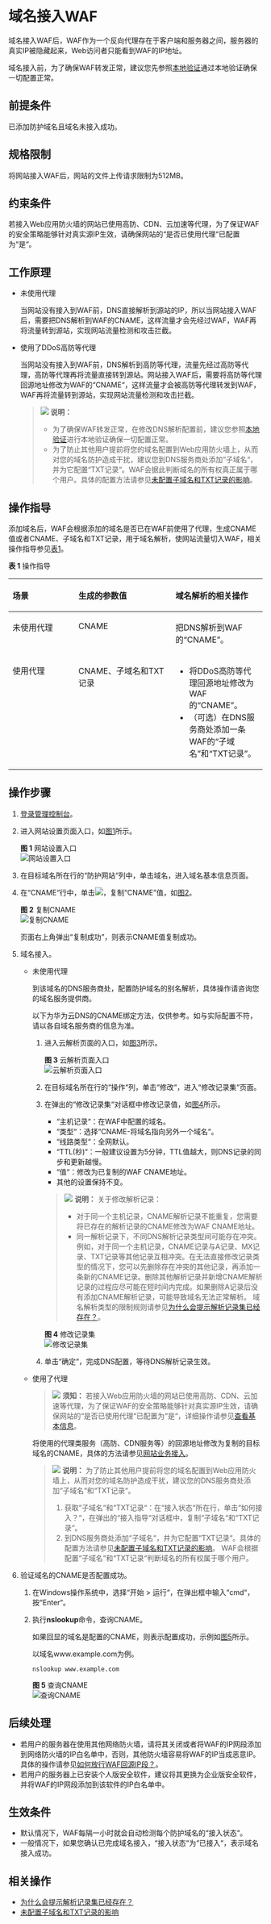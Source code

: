 # 域名接入WAF<a name="waf_01_0079"></a>

域名接入WAF后，WAF作为一个反向代理存在于客户端和服务器之间，服务器的真实IP被隐藏起来，Web访问者只能看到WAF的IP地址。

域名接入前，为了确保WAF转发正常，建议您先参照[本地验证](本地验证.md)通过本地验证确保一切配置正常。

## 前提条件<a name="section581551584213"></a>

已添加防护域名且域名未接入成功。

## 规格限制<a name="section16853540123217"></a>

将网站接入WAF后，网站的文件上传请求限制为512MB。

## 约束条件<a name="section19542563112"></a>

若接入Web应用防火墙的网站已使用高防、CDN、云加速等代理，为了保证WAF的安全策略能够针对真实源IP生效，请确保网站的“是否已使用代理“已配置为“是“。

## 工作原理<a name="section6836114910249"></a>

-   未使用代理

    当网站没有接入到WAF前，DNS直接解析到源站的IP，所以当网站接入WAF后，需要把DNS解析到WAF的CNAME，这样流量才会先经过WAF，WAF再将流量转到源站，实现网站流量检测和攻击拦截。

-   使用了DDoS高防等代理

    当网站没有接入到WAF前，DNS解析到高防等代理，流量先经过高防等代理，高防等代理再将流量直接转到源站。网站接入WAF后，需要将高防等代理回源地址修改为WAF的“CNAME“，这样流量才会被高防等代理转发到WAF，WAF再将流量转到源站，实现网站流量检测和攻击拦截。

    >![](public_sys-resources/icon-note.gif) **说明：** 
    >-   为了确保WAF转发正常，在修改DNS解析配置前，建议您参照[本地验证](https://support.huaweicloud.com/usermanual-waf/waf_01_0073.html)进行本地验证确保一切配置正常。
    >-   为了防止其他用户提前将您的域名配置到Web应用防火墙上，从而对您的域名防护造成干扰，建议您到DNS服务商处添加“子域名“，并为它配置“TXT记录“。WAF会据此判断域名的所有权真正属于哪个用户。具体的配置方法请参见[未配置子域名和TXT记录的影响](https://support.huaweicloud.com/waf_faq/waf_01_0056.html)。


## 操作指导<a name="section0983101620477"></a>

添加域名后，WAF会根据添加的域名是否已在WAF前使用了代理，生成CNAME值或者CNAME、子域名和TXT记录，用于域名解析，使网站流量切入WAF，相关操作指导参见[表1](#zh-cn_topic_0110861247_table265885742511)。

**表 1**  操作指导

<a name="zh-cn_topic_0110861247_table265885742511"></a>
<table><thead align="left"><tr id="zh-cn_topic_0110861247_row14659145772510"><th class="cellrowborder" valign="top" width="25.962596259625965%" id="mcps1.2.4.1.1"><p id="zh-cn_topic_0110861247_p1365955722519"><a name="zh-cn_topic_0110861247_p1365955722519"></a><a name="zh-cn_topic_0110861247_p1365955722519"></a>场景</p>
</th>
<th class="cellrowborder" valign="top" width="38.173817381738175%" id="mcps1.2.4.1.2"><p id="zh-cn_topic_0110861247_p11659125792513"><a name="zh-cn_topic_0110861247_p11659125792513"></a><a name="zh-cn_topic_0110861247_p11659125792513"></a>生成的参数值</p>
</th>
<th class="cellrowborder" valign="top" width="35.863586358635864%" id="mcps1.2.4.1.3"><p id="zh-cn_topic_0110861247_p865975713255"><a name="zh-cn_topic_0110861247_p865975713255"></a><a name="zh-cn_topic_0110861247_p865975713255"></a>域名解析的相关操作</p>
</th>
</tr>
</thead>
<tbody><tr id="zh-cn_topic_0110861247_row1765965782514"><td class="cellrowborder" valign="top" width="25.962596259625965%" headers="mcps1.2.4.1.1 "><p id="zh-cn_topic_0110861247_p26300792610"><a name="zh-cn_topic_0110861247_p26300792610"></a><a name="zh-cn_topic_0110861247_p26300792610"></a>未使用代理</p>
</td>
<td class="cellrowborder" valign="top" width="38.173817381738175%" headers="mcps1.2.4.1.2 "><p id="zh-cn_topic_0110861247_p176591057192517"><a name="zh-cn_topic_0110861247_p176591057192517"></a><a name="zh-cn_topic_0110861247_p176591057192517"></a>CNAME</p>
</td>
<td class="cellrowborder" valign="top" width="35.863586358635864%" headers="mcps1.2.4.1.3 "><p id="zh-cn_topic_0110861247_p10659857102513"><a name="zh-cn_topic_0110861247_p10659857102513"></a><a name="zh-cn_topic_0110861247_p10659857102513"></a>把DNS解析到WAF的<span class="parmname" id="zh-cn_topic_0110861247_parmname167142818279"><a name="zh-cn_topic_0110861247_parmname167142818279"></a><a name="zh-cn_topic_0110861247_parmname167142818279"></a>“CNAME”</span>。</p>
</td>
</tr>
<tr id="zh-cn_topic_0110861247_row36596573259"><td class="cellrowborder" valign="top" width="25.962596259625965%" headers="mcps1.2.4.1.1 "><p id="zh-cn_topic_0110861247_p12659105762513"><a name="zh-cn_topic_0110861247_p12659105762513"></a><a name="zh-cn_topic_0110861247_p12659105762513"></a>使用代理</p>
</td>
<td class="cellrowborder" valign="top" width="38.173817381738175%" headers="mcps1.2.4.1.2 "><p id="zh-cn_topic_0110861247_p394917568261"><a name="zh-cn_topic_0110861247_p394917568261"></a><a name="zh-cn_topic_0110861247_p394917568261"></a>CNAME、子域名和TXT记录</p>
</td>
<td class="cellrowborder" valign="top" width="35.863586358635864%" headers="mcps1.2.4.1.3 "><a name="zh-cn_topic_0110861247_ul5602949102720"></a><a name="zh-cn_topic_0110861247_ul5602949102720"></a><ul id="zh-cn_topic_0110861247_ul5602949102720"><li>将DDoS高防等代理回源地址修改为WAF的<span class="parmname" id="zh-cn_topic_0110861247_parmname34731233162718"><a name="zh-cn_topic_0110861247_parmname34731233162718"></a><a name="zh-cn_topic_0110861247_parmname34731233162718"></a>“CNAME”</span>。</li><li>（可选）在DNS服务商处添加一条WAF的<span class="parmname" id="zh-cn_topic_0110861247_parmname99901141142715"><a name="zh-cn_topic_0110861247_parmname99901141142715"></a><a name="zh-cn_topic_0110861247_parmname99901141142715"></a>“子域名”</span>和<span class="parmname" id="zh-cn_topic_0110861247_parmname1899164112716"><a name="zh-cn_topic_0110861247_parmname1899164112716"></a><a name="zh-cn_topic_0110861247_parmname1899164112716"></a>“TXT记录”</span>。</li></ul>
</td>
</tr>
</tbody>
</table>

## 操作步骤<a name="section9842135074313"></a>

1.  [登录管理控制台](https://console.huaweicloud.com/?locale=zh-cn)。
2.  进入网站设置页面入口，如[图1](#waf_01_0002_fig172535820151)所示。

    **图 1**  网站设置入口<a name="waf_01_0002_fig172535820151"></a>  
    ![](figures/网站设置入口.png "网站设置入口")

3.  在目标域名所在行的“防护网站“列中，单击域名，进入域名基本信息页面。
4.  在“CNAME“行中，单击![](figures/icon-fuzhi.png)，复制“CNAME”值，如[图2](#fig3485313163918)。

    **图 2**  复制CNAME<a name="fig3485313163918"></a>  
    ![](figures/复制CNAME.png "复制CNAME")

    页面右上角弹出“复制成功”，则表示CNAME值复制成功。

5.  域名接入。
    -   未使用代理

        到该域名的DNS服务商处，配置防护域名的别名解析，具体操作请咨询您的域名服务提供商。

        以下为华为云DNS的CNAME绑定方法，仅供参考。如与实际配置不符，请以各自域名服务商的信息为准。

        1.  进入云解析页面的入口，如[图3](#zh-cn_topic_0171278289_zh-cn_topic_0183018871_fig165861648185013)所示。

            **图 3**  云解析页面入口<a name="zh-cn_topic_0171278289_zh-cn_topic_0183018871_fig165861648185013"></a>  
            ![](figures/云解析页面入口.png "云解析页面入口")

        2.  在目标域名所在行的“操作“列，单击“修改“，进入“修改记录集“页面。
        3.  在弹出的“修改记录集“对话框中修改记录值，如[图4](#zh-cn_topic_0171278289_fig161041532185410)所示。

            -   “主机记录“：在WAF中配置的域名。
            -   “类型“：选择“CNAME-将域名指向另外一个域名“。
            -   “线路类型“：全网默认。
            -   “TTL\(秒\)“：一般建议设置为5分钟，TTL值越大，则DNS记录的同步和更新越慢。
            -   “值“：修改为已复制的WAF CNAME地址。
            -   其他的设置保持不变。

            >![](public_sys-resources/icon-note.gif) **说明：** 
            >关于修改解析记录：
            >-   对于同一个主机记录，CNAME解析记录不能重复，您需要将已存在的解析记录的CNAME修改为WAF CNAME地址。
            >-   同一解析记录下，不同DNS解析记录类型间可能存在冲突。例如，对于同一个主机记录，CNAME记录与A记录、MX记录、TXT记录等其他记录互相冲突。在无法直接修改记录类型的情况下，您可以先删除存在冲突的其他记录，再添加一条新的CNAME记录。删除其他解析记录并新增CNAME解析记录的过程应尽可能在短时间内完成。如果删除A记录后没有添加CNAME解析记录，可能导致域名无法正常解析。
            >域名解析类型的限制规则请参见[为什么会提示解析记录集已经存在？](https://support.huaweicloud.com/dns_faq/dns_faq_016.html)。

            **图 4**  修改记录集<a name="zh-cn_topic_0171278289_fig161041532185410"></a>  
            ![](figures/修改记录集.png "修改记录集")

        4.  单击“确定“，完成DNS配置，等待DNS解析记录生效。

    -   使用了代理

        >![](public_sys-resources/icon-notice.gif) **须知：** 
        >若接入Web应用防火墙的网站已使用高防、CDN、云加速等代理，为了保证WAF的安全策略能够针对真实源IP生效，请确保网站的“是否已使用代理“已配置为“是“，详细操作请参见[查看基本信息](查看基本信息.md)。

        将使用的代理类服务（高防、CDN服务等）的回源地址修改为复制的目标域名的CNAME，具体的方法请参见[网站业务接入](https://support.huaweicloud.com/usermanual-ads/ads_01_0057.html)。

        >![](public_sys-resources/icon-note.gif) **说明：** 
        >为了防止其他用户提前将您的域名配置到Web应用防火墙上，从而对您的域名防护造成干扰，建议您的DNS服务商处添加“子域名“和“TXT记录“。
        >1.  获取“子域名“和“TXT记录“：在“接入状态“所在行，单击“如何接入？“，在弹出的“接入指导“对话框中，复制“子域名“和“TXT记录“。
        >2.  到DNS服务商处添加“子域名“，并为它配置“TXT记录“。具体的配置方法请参见[未配置子域名和TXT记录的影响](https://support.huaweicloud.com/waf_faq/waf_01_0056.html)。
        >WAF会根据配置“子域名“和“TXT记录“判断域名的所有权属于哪个用户。


6.  验证域名的CNAME是否配置成功。
    1.  在Windows操作系统中，选择“开始  \>  运行“，在弹出框中输入“cmd“，按“Enter“。
    2.  执行**nslookup**命令，查询CNAME。

        如果回显的域名是配置的CNAME，则表示配置成功，示例如[图5](#fig1190717481633)所示。

        以域名www.example.com为例。

        ```
        nslookup www.example.com
        ```

        **图 5**  查询CNAME<a name="fig1190717481633"></a>  
        ![](figures/查询CNAME.png "查询CNAME")



## 后续处理<a name="section113803222314"></a>

-   若用户的服务器在使用其他网络防火墙，请将其关闭或者将WAF的IP网段添加到网络防火墙的IP白名单中，否则，其他防火墙容易将WAF的IP当成恶意IP。具体的操作请参见[如何放行WAF回源IP段？](https://support.huaweicloud.com/waf_faq/waf_01_0095.html)。
-   若用户的服务器上已安装个人版安全软件，建议将其更换为企业版安全软件，并将WAF的IP网段添加到该软件的IP白名单中。

## 生效条件<a name="section187901541482"></a>

-   默认情况下，WAF每隔一小时就会自动检测每个防护域名的“接入状态“。
-   一般情况下，如果您确认已完成域名接入，“接入状态“为“已接入“，表示域名接入成功。

## 相关操作<a name="section67989479915"></a>

-   [为什么会提示解析记录集已经存在？](https://support.huaweicloud.com/dns_faq/dns_faq_016.html)
-   [未配置子域名和TXT记录的影响](https://support.huaweicloud.com/waf_faq/waf_01_0056.html)

